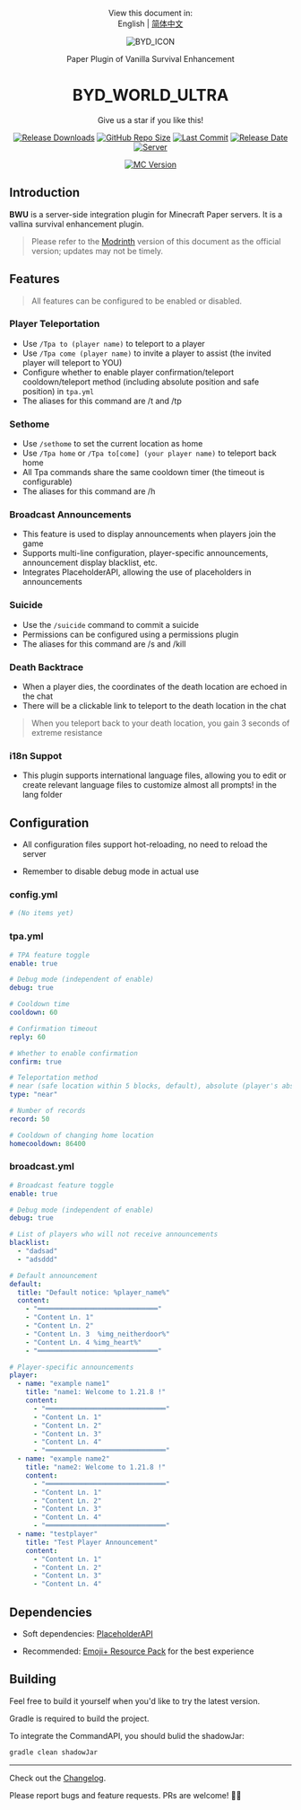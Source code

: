 <p align="center">
    View this document in:<br> English | <a href="https://github.com/Data708983/BYD_WORLD_ULTRA/blob/master/README.zh-cn.md">简体中文</a>
</p>
<a herf="https://github.com/Data708983/BYD_WORLD_ULTRA">
  <p align="center"><img src="https://cdn.modrinth.com/data/cached_images/10648d8abc879ed5077c4a7cdead2e3b13f462d7.png" alt="BYD_ICON"></p>
</a>
<p align="center">Paper Plugin of Vanilla Survival Enhancement</p>

<h1 align="center">
BYD_WORLD_ULTRA
</h1>

<p align="center">
    Give us a star if you like this!
</p>

<p align="center">
  <a href="https://github.com/Data708983/BYD_WORLD_ULTRA/releases"><img src="https://img.shields.io/github/downloads/Data708983/BYD_WORLD_ULTRA/total?color=%239F7AEA" alt="Release Downloads"></a>
  <a href="#"><img src="https://img.shields.io/github/repo-size/Data708983/BYD_WORLD_ULTRA?color=6882C4" alt="GitHub Repo Size"></a>
  <a href="#"><img src="https://img.shields.io/github/last-commit/Data708983/BYD_WORLD_ULTRA?color=%23638e66" alt="Last Commit"></a>
  <a href="#"><img src="https://img.shields.io/github/release-date/Data708983/BYD_WORLD_ULTRA?color=%15" alt="Release Date"></a>
  <a href="https://skin.dataseven.fun/"><img src="https://img.shields.io/badge/server-BYD__WORLD-%23cf51c6" alt="Server"></a>
</p>
<p align="center">
  <a href="#"><img src="https://img.shields.io/badge/MC_version-1.21.x-blue" alt="MC Version"></a>
</p>



## Introduction

**BWU** is a server-side integration plugin for Minecraft Paper servers. It is a vallina survival enhancement plugin.
> Please refer to the [Modrinth](https://modrinth.com/plugin/byd_world_ultra) version of this document as the official version; updates may not be timely.
## Features
> All features can be configured to be enabled or disabled.

### Player Teleportation

- Use `/Tpa to (player name)` to teleport to a player
- Use `/Tpa come (player name)` to invite a player to assist (the invited player will teleport to YOU)
- Configure whether to enable player confirmation/teleport cooldown/teleport method (including absolute position and safe position) in `tpa.yml`
- The aliases for this command are /t and /tp

### Sethome

- Use `/sethome` to set the current location as home
- Use `/Tpa home` or `/Tpa to[come] (your player name)` to teleport back home
- All Tpa commands share the same cooldown timer (the timeout is configurable)
- The aliases for this command are /h

### Broadcast Announcements

- This feature is used to display announcements when players join the game
- Supports multi-line configuration, player-specific announcements, announcement display blacklist, etc.
- Integrates PlaceholderAPI, allowing the use of placeholders in announcements

### Suicide

- Use the `/suicide` command to commit a suicide
- Permissions can be configured using a permissions plugin
- The aliases for this command are /s and /kill
### Death Backtrace

- When a player dies, the coordinates of the death location are echoed in the chat
- There will be a clickable link to teleport to the death location in the chat
> When you teleport back to your death location, you gain 3 seconds of extreme resistance

### i18n Suppot

- This plugin supports international language files, allowing you to edit or create relevant language files to customize almost all prompts! in the lang folder

## Configuration

- All configuration files support hot-reloading, no need to reload the server

- Remember to disable debug mode in actual use

### config.yml

```yml
# (No items yet)
```

### tpa.yml

```yml
# TPA feature toggle
enable: true

# Debug mode (independent of enable)
debug: true

# Cooldown time
cooldown: 60

# Confirmation timeout
reply: 60

# Whether to enable confirmation
confirm: true

# Teleportation method
# near (safe location within 5 blocks, default), absolute (player's absolute coordinates)
type: "near"

# Number of records
record: 50

# Cooldown of changing home location
homecooldown: 86400
```

### broadcast.yml

```yml
# Broadcast feature toggle
enable: true

# Debug mode (independent of enable)
debug: true

# List of players who will not receive announcements
blacklist:
  - "dadsad"
  - "adsddd"

# Default announcement
default:
  title: "Default notice: %player_name%"
  content:
    - "══════════════════════════════"
    - "Content Ln. 1"
    - "Content Ln. 2"
    - "Content Ln. 3  %img_neitherdoor%"
    - "Content Ln. 4 %img_heart%"
    - "══════════════════════════════"

# Player-specific announcements
player:
  - name: "example name1"
    title: "name1: Welcome to 1.21.8 !"
    content:
      - "══════════════════════════════"
      - "Content Ln. 1"
      - "Content Ln. 2"
      - "Content Ln. 3"
      - "Content Ln. 4"
      - "══════════════════════════════"
  - name: "example name2"
    title: "name2: Welcome to 1.21.8 !"
    content:
      - "══════════════════════════════"
      - "Content Ln. 1"
      - "Content Ln. 2"
      - "Content Ln. 3"
      - "Content Ln. 4"
      - "══════════════════════════════"
  - name: "testplayer"
    title: "Test Player Announcement"
    content:
      - "Content Ln. 1"
      - "Content Ln. 2"
      - "Content Ln. 3"
      - "Content Ln. 4"
```

## Dependencies

- Soft dependencies: [PlaceholderAPI](https://github.com/PlaceholderAPI/PlaceholderAPI)

- Recommended: [Emoji+ Resource Pack](https://modrinth.com/resourcepack/emoji-plus) for the best experience

## Building

Feel free to build it yourself when you'd like to try the latest version.

Gradle is required to build the project.

To integrate the CommandAPI, you should bulid the shadowJar:

```sh
gradle clean shadowJar
```

---

Check out the [Changelog](https://github.com/Data708983/BYD_WORLD_ULTRA/blob/master/Doc/Update/2.0.X.md).

Please report bugs and feature requests. PRs are welcome! 🙏🏻
